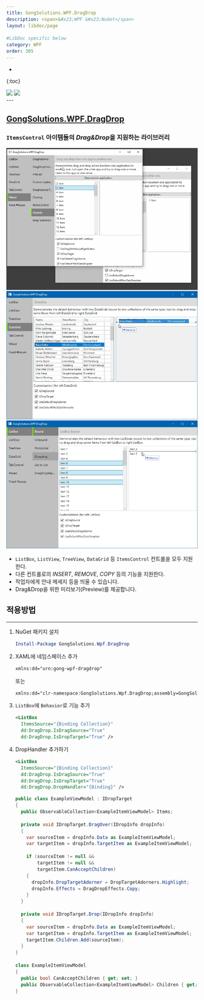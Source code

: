 ```yaml
---
title: GongSolutions.WPF.DragDrop
description: <span>&#x23;WPF &#x23;NuGet</span>
layout: libdoc/page

#LibDoc specific below
category: WPF
order: 305
---
```

* 
{:toc}
<div align="left">
    <img src="https://img.shields.io/badge/WPF-512BD4?style=flat&logo=dotnet&logoColor=white"/>
    <img src="https://img.shields.io/badge/NuGet-004880?style=flat&logo=nuget&logoColor=white"/>
</div>
---

## [GongSolutions.WPF.DragDrop](https://github.com/punker76/gong-wpf-dragdrop)
### `ItemsControl` 아이템들의 *Drag&Drop*을 지원하는 라이브러리

![](/assets/docs/300_WPF/305/1.webp)
![](/assets/docs/300_WPF/305/2.webp)
![](/assets/docs/300_WPF/305/3.webp)

* `ListBox`, `ListView`, `TreeView`, `DataGrid` 등 `ItemsControl` 컨트롤을 모두 지원한다.
* 다른 컨트롤로의 *INSERT*, *REMOVE*, *COPY* 등의 기능을 지원한다.
* 작업자에게 안내 메세지 등을 띄울 수 있습니다.
* Drag&Drop을 위한 미리보기(Preview)를 제공합니다.
  
## 적용방법
---
1. NuGet 패키지 설치
    ```powershell
    Install-Package GongSolutions.Wpf.DragDrop
    ```
2. XAML에 네임스페이스 추가
    ```xml
    xmlns:dd="urn:gong-wpf-dragdrop"
    ```
    또는
    ```xml
    xmlns:dd="clr-namespace:GongSolutions.Wpf.DragDrop;assembly=GongSolutions.Wpf.DragDrop"
    ```
3. `ListBox`에 `Behavior`로 기능 추가
    ```xml
    <ListBox 
      ItemsSource="{Binding Collection}"
      dd:DragDrop.IsDragSource="True"
      dd:DragDrop.IsDropTarget="True" />  
    ```
4. DropHandler 추가하기
    ```xml
    <ListBox 
      ItemsSource="{Binding Collection}"
      dd:DragDrop.IsDragSource="True"
      dd:DragDrop.IsDropTarget="True"
      dd:DragDrop.DropHandler="{Binding}" />
    ```
    ```csharp
    public class ExampleViewModel : IDropTarget
    {
      public ObservableCollection<ExampleItemViewModel> Items;
      
      private void IDropTarget.DragOver(IDropInfo dropInfo) 
      {
        var sourceItem = dropInfo.Data as ExampleItemViewModel;
        var targetItem = dropInfo.TargetItem as ExampleItemViewModel;
        
        if (sourceItem != null && 
            targetItem != null && 
            targetItem.CanAcceptChildren) 
        {
          dropInfo.DropTargetAdorner = DropTargetAdorners.Highlight;
          dropInfo.Effects = DragDropEffects.Copy;
        }
      }
      
      private void IDropTarget.Drop(IDropInfo dropInfo) 
      {
        var sourceItem = dropInfo.Data as ExampleItemViewModel;
        var targetItem = dropInfo.TargetItem as ExampleItemViewModel;
        targetItem.Children.Add(sourceItem);
      }
    }

    class ExampleItemViewModel
    {
      public bool CanAcceptChildren { get; set; }
      public ObservableCollection<ExampleItemViewModel> Children { get; private set; }
    }
    ```
